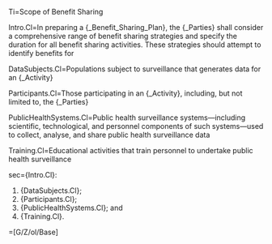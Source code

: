 Ti=Scope of Benefit Sharing

Intro.Cl=In preparing a {_Benefit_Sharing_Plan}, the {_Parties} shall consider a comprehensive range of benefit sharing strategies and specify the duration for all benefit sharing activities. These strategies should attempt to identify benefits for

DataSubjects.Cl=Populations subject to surveillance that generates data for an {_Activity}

Participants.Cl=Those participating in an {_Activity}, including, but not limited to, the {_Parties}

PublicHealthSystems.Cl=Public health surveillance systems—including scientific, technological, and personnel components of such systems—used to collect, analyse, and share public health surveillance data

Training.Cl=Educational activities that train personnel to undertake public health surveillance

sec={Intro.Cl}:<ol><li>{DataSubjects.Cl};<li>{Participants.Cl};<li>{PublicHealthSystems.Cl}; and<li>{Training.Cl}.</ol>

=[G/Z/ol/Base]